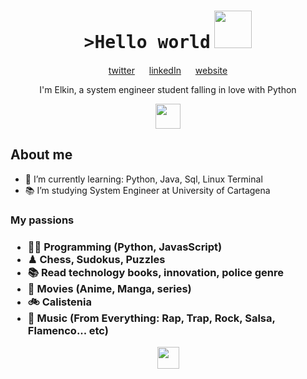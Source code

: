 <h1 align="center">
<tt>>Hello world</tt>
<img src="https://media.giphy.com/media/26Fxy3Iz1ari8oytO/giphy.gif" width=60 /> 
</h1>

<p align="center">
    <a href="https://twitter.com/ElkinVasquezDev">twitter</a>
    <img src="https://media4.giphy.com/media/U6GL20Vz7uX0Wtp46i/giphy.gif" width=15>
    <a href="https://www.linkedin.com/in/elkin-v%C3%A1squez-rivera/">linkedIn</a>
    <img src="https://media4.giphy.com/media/U6GL20Vz7uX0Wtp46i/giphy.gif" width=15>
    <a href="https://elkinv.github.io/Portfoliio/">website</a>
</p>

<p align="center">
    I'm Elkin, a system engineer student falling in love with Python
</p>

<p align="center">
  <img src="https://media.giphy.com/media/LMt9638dO8dftAjtco/giphy.gif" width="40">
</p>

<h2>About me</h2>
 <ul>
  <li>🌱 I’m currently learning: Python, Java, Sql, Linux Terminal</li>
  <li>📚 I’m studying System Engineer at University of Cartagena</li>
 </ul>
  
<h3>My passions<h3>
<ul>
  <li>👨‍💻 Programming (Python, JavasScript)</li>
  <li>♟ Chess, Sudokus, Puzzles</li>
  <li>📚 Read technology books, innovation, police genre</li>
  <li>💢 Movies (Anime, Manga, series)
  <li>🚲 Calistenia</li>
  <li>🎤 Music (From Everything: Rap, Trap, Rock, Salsa, Flamenco... etc)
</ul>
  
<p align="center">
  <img src="https://media.giphy.com/media/rdQNz4dutSII8/giphy.gif" width="35">
</p>
<!-- BLOG-POST-LIST:END -->
